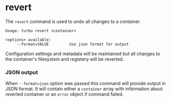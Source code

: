 # revert

The `revert` command is used to undo all changes to a container. 

```
Usage: turbo revert <container>

<options> available:
     --format=VALUE         Use json format for output
```

Configuration settings and metadata will be maintained but all changes to the container's filesystem and registery will be reverted.

### JSON output

When `--format=json` option was passed this command will provide output in JSON format. It will contain either a `container` array with information about reverted container or an `error` object if command failed.